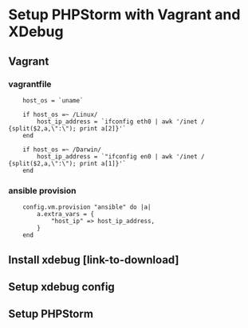 
# Setup PHPStorm with Vagrant and XDebug

## Vagrant

### vagrantfile

```
    host_os = `uname`

    if host_os =~ /Linux/
        host_ip_address = `ifconfig eth0 | awk '/inet / {split($2,a,\":\"); print a[2]}'`
    end

    if host_os =~ /Darwin/
        host_ip_address = `"ifconfig en0 | awk '/inet / {split($2,a,\":\"); print a[1]}'`
    end
```

### ansible provision

```
    config.vm.provision "ansible" do |a|
        a.extra_vars = {
            "host_ip" => host_ip_address,
        }
    end
```

## Install xdebug [link-to-download]

## Setup xdebug config

## Setup PHPStorm